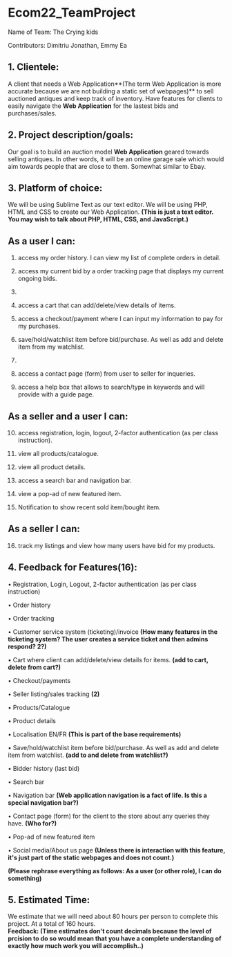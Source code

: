 # Ecom22_TeamProject

Name of Team: The Crying kids

Contributors: Dimitriu Jonathan, Emmy Ea

## 1. Clientele:
A client that needs a Web Application**(The term Web Application is more accurate because we are not building a static set of webpages)** to sell auctioned antiques and keep track of inventory. Have features for clients to easily navigate the **Web Application** for the lastest bids and purchases/sales. 

## 2. Project description/goals: 
Our goal is to build an auction model **Web Application** geared towards selling antiques. 
In other words, it will be an online garage sale which would aim towards people that
are close to them. Somewhat similar to Ebay. 

## 3. Platform of choice:
We will be using Sublime Text as our text editor. We will be using PHP, HTML and CSS to create our Web Application. **(This is just a text editor. You may wish to talk about PHP, HTML, CSS, and JavaScript.)**

## As a user I can:
1. access my order history. I can view my list of complete orders in detail. 

2. access my current bid by a order tracking page that displays my current ongoing bids. 

3. 

4. access a cart that can add/delete/view details of items. 

5. access a checkout/payment where I can input my information to pay for my purchases.

6. save/hold/watchlist item before bid/purchase. As well as add and delete item from my watchlist.

7. 

8. access a contact page (form) from user to seller for inqueries. 

9. access a help box that allows to search/type in keywords and will provide with a guide page.  

## As a seller and a user I can:
10. access registration, login, logout, 2-factor authentication (as per class instruction).

11. view all products/catalogue.

12. view all product details.

13. access a search bar and navigation bar.

14. view a pop-ad of new featured item.

15. Notification to show recent sold item/bought item.

## As a seller I can:

16. track my listings and view how many users have bid for my products. 

## 4. Feedback for Features(16):
• Registration, Login, Logout, 2-factor authentication (as per class instruction)

• Order history

• Order tracking

• Customer service system (ticketing)/invoice **(How many features in the ticketing system? The user creates a service ticket and then admins respond? 2?)**

• Cart where client can add/delete/view details for items. **(add to cart, delete from cart?)**

• Checkout/payments

• Seller listing/sales tracking **(2)**

• Products/Catalogue

• Product details

• Localisation EN/FR **(This is part of the base requirements)**

• Save/hold/watchlist item before bid/purchase. As well as add and delete item from watchlist. **(add to and delete from watchlist?)**

• Bidder history (last bid)

• Search bar 

• Navigation bar **(Web application navigation is a fact of life. Is this a special navigation bar?)**

• Contact page (form) for the client to the store about any queries they have.  **(Who for?)**

• Pop-ad of new featured item

• Social media/About us page **(Unless there is interaction with this feature, it's just part of the static webpages and does not count.)**

**(Please rephrase everything as follows: As a user (or other role), I can do something)**

## 5. Estimated Time:
We estimate that we will need about 80 hours per person to complete this project. At a total of 160 hours.  
**Feedback: (Time estimates don't count decimals because the level of prcision to do so would mean that you have a complete understanding of exactly how much work you will accomplish..)**
